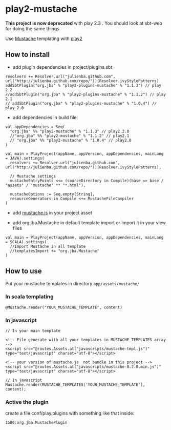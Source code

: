 # play2-mustache

__This project is now deprecated__ with play 2.3 . You should look at sbt-web for doing the same things.

Use [Mustache](http://mustache.github.com)  templating with [play2](http://www.playframework.org/)

##  How to install

* add plugin dependencies in project/plugins.sbt

```
resolvers += Resolver.url("julienba.github.com", url("http://julienba.github.com/repo/"))(Resolver.ivyStylePatterns)
addSbtPlugin("org.jba" % "play2-plugins-mustache" % "1.1.3") // play 2.2
//addSbtPlugin("org.jba" % "play2-plugins-mustache" % "1.1.2") // play 2.1
// addSbtPlugin("org.jba" % "play2-plugins-mustache" % "1.0.4") // play 2.0
```

* add dependencies in build file:

```
val appDependencies = Seq(
  "org.jba" %% "play2-mustache" % "1.1.3" // play2.2.0
  //"org.jba" %% "play2-mustache" % "1.1.2" // play2.1
  // "org.jba" %% "play2-mustache" % "1.0.4" // play2.0
)

val main = PlayProject(appName, appVersion, appDependencies, mainLang = JAVA).settings(
  resolvers += Resolver.url("julienba.github.com", url("http://julienba.github.com/repo/"))(Resolver.ivyStylePatterns),

  // Mustache settings
  mustacheEntryPoints <<= (sourceDirectory in Compile)(base => base / "assets" / "mustache" ** "*.html"),

  mustacheOptions := Seq.empty[String],
  resourceGenerators in Compile <+= MustacheFileCompiler  
)
```

* add [mustache.js](https://github.com/janl/mustache.js/) in your project asset

* add org.jba.Mustache in default template import or import it in your view files

```
val main = PlayProject(appName, appVersion, appDependencies, mainLang = SCALA).settings(
  //Import Mustache in all template
  //templatesImport += "org.jba.Mustache"
)
```

## How to use

Put your mustache templates in directory `app/assets/mustache/`

### In scala templating

```
@Mustache.render("YOUR_MUSTACHE_TEMPLATE", content)
```

### In javascript 

```
// In your main template

<!-- File generate with all your templates in MUSTACHE_TEMPLATES array -->
<script src="@routes.Assets.at("javascripts/mustache-tmpl.js")" type="text/javascript" charset="utf-8"></script>

<!-- your version of mustache.js  not bundle in this project -->
<script src="@routes.Assets.at("javascripts/mustache-0.7.0.min.js")" type="text/javascript" charset="utf-8"></script>

// In javascript 
Mustache.render(MUSTACHE_TEMPLATES['YOUR_MUSTACHE_TEMPLATE'], content);
```

### Active the plugin

create a file conf/play.plugins with something like that inside:

```
1500:org.jba.MustachePlugin
```

